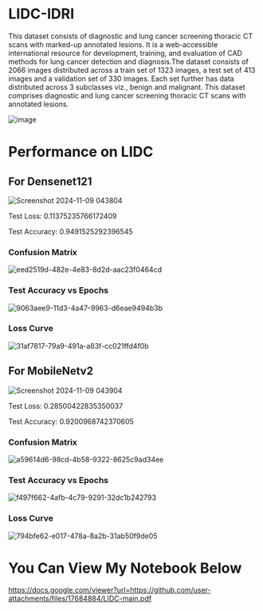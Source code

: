# LIDC-IDRI

This dataset consists of diagnostic and lung cancer screening thoracic CT scans with marked-up annotated lesions. It is a web-accessible international resource for development, training, and evaluation of CAD methods for lung cancer detection and diagnosis.The dataset consists of 2066 images distributed across a train set of 1323 images, a test set of 413 images and a validation set of 330 images. Each set further has data distributed across 3 subclasses viz., benign and malignant. This dataset comprises diagnostic and lung cancer screening thoracic CT scans with annotated lesions.

![image](https://github.com/user-attachments/assets/48ddae7c-8310-40f2-b57f-ca9fa84d2c94)

# Performance on LIDC

## For Densenet121

![Screenshot 2024-11-09 043804](https://github.com/user-attachments/assets/f3aa5421-9bac-4519-9d78-0b35cc4ae35c)

Test Loss: 0.11375235766172409

Test Accuracy: 0.9491525292396545

### Confusion Matrix

![eed2519d-482e-4e83-8d2d-aac23f0464cd](https://github.com/user-attachments/assets/0759a4bb-acaf-4653-9600-772a8a82be15)

### Test Accuracy vs Epochs

![9063aee9-11d3-4a47-9963-d6eae9494b3b](https://github.com/user-attachments/assets/cd02b8b5-a1dc-49f8-bf90-896b41492d30)

### Loss Curve

![31af7817-79a9-491a-a83f-cc021ffd4f0b](https://github.com/user-attachments/assets/d25bba32-2fd4-4a9f-8829-4902053dac33)

## For MobileNetv2

![Screenshot 2024-11-09 043904](https://github.com/user-attachments/assets/04f4b9e7-055c-4f22-bab4-9d15510819e9)

Test Loss: 0.28500422835350037

Test Accuracy: 0.9200968742370605

### Confusion Matrix

![a59614d6-98cd-4b58-9322-8625c9ad34ee](https://github.com/user-attachments/assets/0c12a5d7-f65d-4987-8fce-b4329c9df12d)

### Test Accuracy vs Epochs

![f497f662-4afb-4c79-9291-32dc1b242793](https://github.com/user-attachments/assets/4bb7c9b0-c5ca-4503-b5a7-84df26234af0)

### Loss Curve

![794bfe62-e017-478a-8a2b-31ab50f9de05](https://github.com/user-attachments/assets/63d52fd5-697a-47c4-a0fa-70cca41c0cf7)


# You Can View My Notebook Below

https://docs.google.com/viewer?url=https://github.com/user-attachments/files/17684884/LIDC-main.pdf
